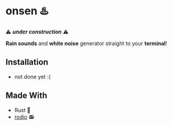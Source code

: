# onsen :hotsprings:

:warning: ___under construction___ :warning:

**Rain sounds** and **white noise** generator straight to your **terminal**!

## Installation
- not done yet :(

## Made With
- Rust :crab:
- [rodio](https://crates.io/crates/rodio) :radio:
